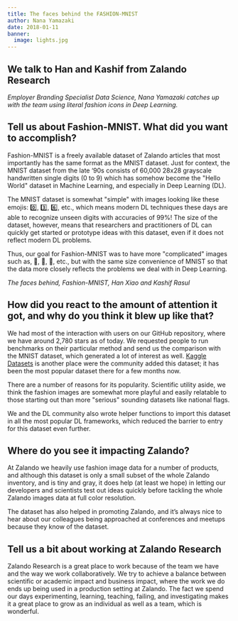 ```yaml
---
title: The faces behind the FASHION-MNIST
author: Nana Yamazaki
date: 2018-01-11
banner:
  image: lights.jpg
---
```

## We talk to Han and Kashif from Zalando Research
*Employer Branding Specialist Data Science, Nana Yamazaki catches up with the
team using literal fashion icons in Deep Learning.*

## Tell us about Fashion-MNIST. What did you want to accomplish?

Fashion-MNIST is a freely available dataset of Zalando articles that most importantly has the same format as the MNIST dataset. Just for context, the MNIST dataset from the late ‘90s consists of 60,000 28x28 grayscale handwritten single digits (0 to 9) which has somehow become the "Hello World" dataset in Machine Learning, and especially in Deep Learning (DL). 

The MNIST dataset is somewhat "simple" with images looking like these emojis: 0️⃣, 3️⃣, 6️⃣, etc., which means modern DL techniques these days are able to recognize unseen digits with accuracies of 99%! The size of the dataset, however, means that researchers and practitioners of DL can quickly get started or prototype ideas with this dataset, even if it does not reflect modern DL problems. 

Thus, our goal for Fashion-MNIST was to have more "complicated" images such as, 👢, 👟, 👜, etc., but with the same size convenience of MNIST so that the data more closely reflects the problems we deal with in Deep Learning.

*The faces behind, Fashion-MNIST, Han Xiao and Kashif Rasul*

## How did you react to the amount of attention it got, and why do you think it blew up like that?

We had most of the interaction with users on our GitHub repository, where we
have around 2,780 stars as of today. We requested people to run benchmarks on
their particular method and send us the comparison with the MNIST dataset,
which generated a lot of interest as well. [Kaggle Datasets](https://www.kaggle.com/datasets) is another place were the community added this dataset; it has been the most popular dataset there for a few months now. 

There are a number of reasons for its popularity. Scientific utility aside, we think the fashion images are somewhat more playful and easily relatable to those starting out than more "serious" sounding datasets like national flags.

We and the DL community also wrote helper functions to import this dataset in all the most popular DL frameworks, which reduced the barrier to entry for this dataset even further.

## Where do you see it impacting Zalando?

At Zalando we heavily use fashion image data for a number of products, and although this dataset is only a small subset of the whole Zalando inventory, and is tiny and gray, it does help (at least we hope) in letting our developers and scientists test out ideas quickly before tackling the whole Zalando images data at full color resolution.

The dataset has also helped in promoting Zalando, and it’s always nice to hear about our colleagues being approached at conferences and meetups because they know of the dataset. 

## Tell us a bit about working at Zalando Research

Zalando Research is a great place to work because of the team we have and the way we work collaboratively. We try to achieve a balance between scientific or academic impact and business impact, where the work we do ends up being used in a production setting at Zalando. The fact we spend our days experimenting, learning, teaching, failing, and investigating makes it a great place to grow as an individual as well as a team, which is wonderful.
